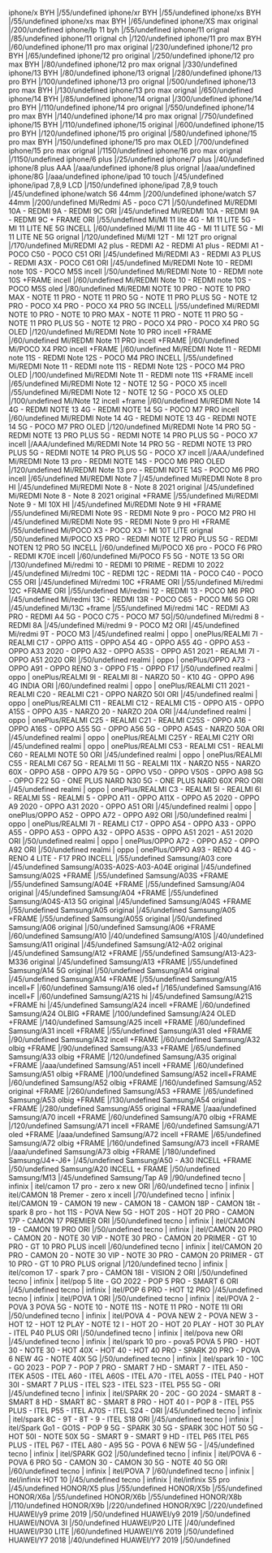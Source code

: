 iphone/x BYH |/55/undefined
iphone/xr BYH |/55/undefined
iphone/xs BYH |/55/undefined
iphone/xs max BYH |/65/undefined
iphone/XS max original |/200/undefined
iphone/Ip 11 byh |/55/undefined
iphone/11 orignal |/85/undefined
iphone/11 orignal ch |/120/undefined
iphone/11 pro max BYH |/60/undefined
iphone/11 pro max original |/230/undefined
iphone/12 pro BYH |/65/undefined
iphone/12 pro original |/250/undefined
iphone/12 pro max BYH |/80/undefined
iphone/12 pro max orignal |/330/undefined
iphone/13 BYH |/80/undefined
iphone/13 orignal |/280/undefined
iphone/13 pro BYH |/100/undefined
iphone/13 pro orignal |/500/undefined
iphone/13 pro max BYH |/130/undefined
iphone/13 pro max orignal |/650/undefined
iphone/14 BYH |/85/undefined
iphone/14 orignal |/300/undefined
iphone/14 pro BYH |/110/undefined
iphone/14 pro orignal |/550/undefined
iphone/14 pro max BYH |/140/undefined
iphone/14 pro max orignal |/750/undefined
iphone/15 BYH |/110/undefined
iphone/15 original |/600/undefined
iphone/15 pro BYH |/120/undefined
iphone/15 pro original |/580/undefined
iphone/15 pro max BYH |/150/undefined
iphone/15 pro max OLED |/700/undefined
iphone/15 pro max orignal |/1150/undefined
iphone/16 pro max orignal |/1150/undefined
iphone/6 plus |/25/undefined
iphone/7 plus |/40/undefined
iphone/8 plus AAA |/aaa/undefined
iphone/8 plus orignal |/aaa/undefined
iphone/8G |/aaa/undefined
iphone/ipad 10 touch |/45/undefined
iphone/ipad 7,8,9 LCD |/150/undefined
iphone/ipad 7,8,9 touch |/45/undefined
iphone/watch S6 44mm |/200/undefined
iphone/watch S7 44mm |/200/undefined
Mi/Redmi A5 - poco C71 |/50/undefined
Mi/REDMI 10A - REDMI 9A - REDMI 9C ORI |/45/undefined
Mi/REDMI 10A - REDMI 9A - REDMI 9C + FRAME ORI |/55/undefined
Mi/MI 11 lite 4G - MI 11 LITE 5G - MI 11 LITE NE 5G INCELL |/60/undefined
Mi/MI 11 lite 4G - MI 11 LITE 5G - MI 11 LITE NE 5G  orignal |/120/undefined
Mi/MI 12T - MI 12T pro orignal |/170/undefined
Mi/REDMI A2 plus - REDMI A2 - REDMI A1 plus - REDMI A1 - POCO C50 - POCO C51 ORI |/45/undefined
Mi/REDMI A3 - REDMI A3 PLUS - REDMI A3X - POCO C61 ORI |/45/undefined
Mi/REDMI Note 10 - REDMI note 10S - POCO M5S incell |/50/undefined
Mi/REDMI Note 10 - REDMI note 10S +FRAME incell |/60/undefined
Mi/REDMI Note 10 - REDMI note 10S - POCO M5S oled |/80/undefined
Mi/REDMI NOTE 10 PRO - NOTE 10 PRO MAX - NOTE 11 PRO - NOTE 11 PRO 5G - NOTE 11 PRO PLUS 5G - NOTE 12 PRO - POCO X4 PRO - POCO X4 PRO 5G INCELL |/55/undefined
Mi/REDMI NOTE 10 PRO - NOTE 10 PRO MAX - NOTE 11 PRO - NOTE 11 PRO 5G - NOTE 11 PRO PLUS 5G - NOTE 12 PRO - POCO X4 PRO - POCO X4 PRO 5G OLED |/120/undefined
Mi/REDMI Note 10  PRO incell +FRAME |/60/undefined
Mi/REDMI Note 11  PRO incell +FRAME |/60/undefined
Mi/POCO X4 PRO incell +FRAME |/60/undefined
Mi/REDMI Note 11 - REDMI note 11S - REDMI Note 12S - POCO M4 PRO INCELL |/55/undefined
Mi/REDMI Note 11 - REDMI note 11S - REDMI Note 12S - POCO M4 PRO OLED |/100/undefined
Mi/REDMI Note 11 - REDMI note 11S +FRAME incell |/65/undefined
Mi/REDMI Note 12 - NOTE 12 5G - POCO X5 incell |/55/undefined
Mi/REDMI Note 12 - NOTE 12 5G - POCO X5 OLED |/100/undefined
Mi/Note 12 incell +frame |/60/undefined
Mi/REDMI Note 14 4G - REDMI NOTE 13 4G - REDMI NOTE 14 5G - POCO M7 PRO incell |/60/undefined
Mi/REDMI Note 14 4G - REDMI NOTE 13 4G - REDMI NOTE 14 5G - POCO M7 PRO OLED |/120/undefined
Mi/REDMI Note 14 PRO 5G - REDMI NOTE 13 PRO PLUS 5G - REDMI NOTE 14 PRO PLUS 5G - POCO X7 incell |/AAA/undefined
Mi/REDMI Note 14 PRO 5G - REDMI NOTE 13 PRO PLUS 5G - REDMI NOTE 14 PRO PLUS 5G - POCO X7 incell |/AAA/undefined
Mi/REDMI Note 13 pro - REDMI NOTE 14S - POCO M6 PRO OLED |/120/undefined
Mi/REDMI Note 13 pro - REDMI NOTE 14S - POCO M6 PRO incell |/65/undefined
Mi/REDMI Note 7 |/45/undefined
Mi/REDMI Note 8 pro HI |/45/undefined
Mi/REDMI Note 8 - Note 8 2021 original |/45/undefined
Mi/REDMI Note 8 - Note 8 2021 original +FRAME |/55/undefined
Mi/REDMI Note 9 - MI 10X HI |/45/undefined
Mi/REDMI Note 9 HI +FRAME |/55/undefined
Mi/REDMI Note 9S - REDMI Note 9 pro - POCO M2 PRO HI |/45/undefined
Mi/REDMI Note 9S - REDMI Note 9 pro HI +FRAME |/55/undefined
Mi/POCO X3 - POCO X3 - MI 10T LITE orignal |/50/undefined
Mi/POCO X5 PRO - REDMI NOTE 12 PRO PLUS 5G - REDMI NOTEN 12 PRO 5G INCELL |/60/undefined
Mi/POCO X6 pro - POCO F6 PRO - REDMI K70E incell |/60/undefined
Mi/POCO F5 5G - NOTE 13 5G ORI |/130/undefined
Mi/redmi 10 - REDMI 10 PRIME - REDMI 10 2022 |/45/undefined
Mi/redmi 10C - REDMI 12C - REDMI 11A - POCO C40 - POCO C55 ORI |/45/undefined
Mi/redmi 10C +FRAME ORI |/55/undefined
Mi/redmi 12C +FRAME ORI |/55/undefined
Mi/redmi 12 - REDMI 13 - POCO M6 PRO |/45/undefined
Mi/redmi 13C - REDMI 13R - POCO C65 - POCO M6 5G ORI |/45/undefined
Mi/13C +frame |/55/undefined
Mi/redmi 14C - REDMI A3 PRO - REDMI A4 5G - POCO C75 - POCO M7 5G|/50/undefined
Mi/redmi 8 - REDMI 8A |/45/undefined
Mi/redmi 9 - POCO M2 ORI |/45/undefined
Mi/redmi 9T - POCO M3 |/45/undefined
realmi | oppo | onePlus/REALMI 7I - REALMI C17 - OPPO A11S - OPPO A54 4G - OPPO A55 4G - OPPO A53 - OPPO A33 2020 - OPPO A32 - OPPO A53S - OPPO A51 2021 - REALMI 7I - OPPO A51 2020 ORI |/50/undefined
realmi | oppo | onePlus/OPPO A73 - OPPO A91 - OPPO RENO 3 - OPPO F15 - OPPO F17 |/50/undefined
realmi | oppo | onePlus/REALMI 9I - REALMI 8I - NARZO 50 - K10 4G - OPPO A96 4G INDIA ORI |/60/undefined
realmi | oppo | onePlus/REALMI C11 2021 - REALMI C20 - REALMI C21 - OPPO NARZO 50I ORI |/45/undefined
realmi | oppo | onePlus/REALMI C11 - REALMI C12 - REALMI C15 - OPPO A15 - OPPO A15S - OPPO A35 - NARZO 20 - NARZO 20A ORI |/44/undefined
realmi | oppo | onePlus/REALMI C25 - REALMI C21 - REALMI C25S - OPPO A16 - OPPO A16S - OPPO A55 5G - OPPO A56 5G - OPPO A54S - NARZO 50A ORI |/45/undefined
realmi | oppo | onePlus/REALMI C25Y - REALMI C21Y ORI |/45/undefined
realmi | oppo | onePlus/REALMI C53 - REALMI C51 - REALMI C60 - REALMI NOTE 50 ORI |/45/undefined
realmi | oppo | onePlus/REALMI C55 - REALMI C67 5G - REALMI 11 5G - REALMI 11X - NARZO N55 - NARZO 60X - OPPO A58 - OPPO A79 5G - OPPO V50 - OPPO V50S - OPPO A98 5G - OPPO F22 5G - ONE PLUS NARD N30 5G - ONE PLUS NARD 60X PRO ORI |/45/undefined
realmi | oppo | onePlus/REALMI C3 - REALMI 5I - REALMI 6I - REALMI 5S - REALMI 5 - OPPO A11 - OPPO A11X - OPPO A5 2020 - OPPO A9 2020 - OPPO A31 2020 - OPPO A51 ORI |/45/undefined
realmi | oppo | onePlus/OPPO A52 - OPPO A72 - OPPO A92 ORI |/50/undefined
realmi | oppo | onePlus/REALMI 7I - REAMLI C17 - OPPO A54 - OPPO A33 - OPPO A55 - OPPO A53 - OPPO A32 - OPPO A53S - OPPO A51 2021 - A51 2020 ORI |/50/undefined
realmi | oppo | onePlus/OPPO A72 - OPPO A52 - OPPO A92 ORI |/50/undefined
realmi | oppo | onePlus/OPPO A93 - RENO 4 4G - RENO 4 LITE - F17 PRO INCELL |/55/undefined
Samsung/A03 core |/45/undefined
Samsung/A03S-A02S-A03-A04E original |/45/undefined
Samsung/A02S +FRAME |/55/undefined
Samsung/A03S +FRAME |/55/undefined
Samsung/A04E +FRAME |/55/undefined
Samsung/A04 original |/45/undefined
Samsung/A04 +FRAME |/55/undefined
Samsung/A04S-A13 5G original |/45/undefined
Samsung/A04S +FRAME |/55/undefined
Samsung/A05 original |/45/undefined
Samsung/A05 +FRAME |/55/undefined
Samsung/A05S original |/50/undefined
Samsung/A06 original |/50/undefined
Samsung/A06 +FRAME |/60/undefined
Samsung/A10 |/40/undefined
Samsung/A10S |/40/undefined
Samsung/A11 original |/45/undefined
Samsung/A12-A02 original |/45/undefined
Samsung/A12 +FRAME |/55/undefined
Samsung/A13-A23-M336 original |/45/undefined
Samsung/A13 +FRAME |/55/undefined
Samsung/A14 5G original |/50/undefined
Samsung/A14 original |/45/undefined
Samsung/A14 +FRAME |/55/undefined
Samsung/A15 incell+F |/60/undefined
Samsung/A16 oled+f |/165/undefined
Samsung/A16 incell+F |/60/undefined
Samsung/A21S hi |/45/undefined
Samsung/A21S +FRAME hi |/45/undefined
Samsung/A24 incell +FRAME |/60/undefined
Samsung/A24 OLBIG +FRAME |/100/undefined
Samsung/A24 OLED +FRAME |/140/undefined
Samsung/A25 incell +FRAME |/60/undefined
Samsung/A31 incell +FRAME |/55/undefined
Samsung/A31 oled +FRAME |/90/undefined
Samsung/A32 incell +FRAME |/60/undefined
Samsung/A32 olbig +FRAME |/90/undefined
Samsung/A33 +FRAME |/65/undefined
Samsung/A33 olbig +FRAME |/120/undefined
Samsung/A35 original +FRAME |/aaa/undefined
Samsung/A51 incell +FRAME |/60/undefined
Samsung/A51 olbig +FRAME |/100/undefined
Samsung/A52 incell+FRAME |/60/undefined
Samsung/A52 olbig +FRAME |/160/undefined
Samsung/A52 original +FRAME |/260/undefined
Samsung/A53 +FRAME |/65/undefined
Samsung/A53 olbig +FRAME |/130/undefined
Samsung/A54 original +FRAME |/280/undefined
Samsung/A55 original +FRAME |/aaa/undefined
Samsung/A70 incell +FRAME |/60/undefined
Samsung/A70 olbig +FRAME |/120/undefined
Samsung/A71 incell +FRAME |/60/undefined
Samsung/A71 oled +FRAME |/aaa/undefined
Samsung/A72 incell +FRAME |/65/undefined
Samsung/A72 olbig +FRAME |/160/undefined
Samsung/A73 incell +FRAME |/aaa/undefined
Samsung/A73 olbig +FRAME |/180/undefined
Samsung/J4+-J6+ |/45/undefined
Samsung/A50 - A30 INCELL +FRAME |/50/undefined
Samsung/A20 INCELL + FRAME |/50/undefined
Samsung/M13 |/45/undefined
Samsung/Tap A9 |/90/undefined
tecno | infinix | itel/camon 17 pro - zero x new ORI |/60/undefined
tecno | infinix | itel/CAMON 18 Premer - zero x incell |/70/undefined
tecno | infinix | itel/CAMON 19 - CAMON 19 new - CAMON 18 - CAMON 18P - CAMON 18t - spark 8 pro - hot 11S - POVA New 5G - HOT 20S - HOT 20 PRO - CAMON 17P - CAMON 17 PREMIER ORI |/50/undefined
tecno | infinix | itel/CAMON 19 - CAMON 19 PRO ORI |/50/undefined
tecno | infinix | itel/CAMON 20 PRO - CAMON 20 - NOTE 30 VIP - NOTE 30 PRO - CAMON 20 PRIMER - GT 10 PRO - GT 10 PRO PLUS incell |/60/undefined
tecno | infinix | itel/CAMON 20 PRO - CAMON 20 - NOTE 30 VIP - NOTE 30 PRO - CAMON 20 PRIMER - GT 10 PRO - GT 10 PRO PLUS orignal |/120/undefined
tecno | infinix | itel/comon 17 - spark 7 pro - CAMON 18I - VISION 2 ORI |/50/undefined
tecno | infinix | itel/pop 5 lite - GO 2022 - POP 5 PRO - SMART 6 ORI |/45/undefined
tecno | infinix | itel/POP 6 PRO - HOT 12 PRO |/45/undefined
tecno | infinix | itel/POVA 1 ORI |/50/undefined
tecno | infinix | itel/POVA 2 - POVA 3 POVA 5G - NOTE 10 - NOTE 11S - NOTE 11 PRO - NOTE 11I ORI |/50/undefined
tecno | infinix | itel/POVA 4 - POVA NEW 2 - POVA NEW 3 - HOT 12 - HOT 12 PLAY - NOTE 12 I - HOT 2O - HOT 20 PLAY - HOT 30 PLAY - ITEL P40 PLUS ORI |/50/undefined
tecno | infinix | itel/pova new ORI |/45/undefined
tecno | infinix | itel/spark 10 pro - pova5 POVA 5 PRO - HOT 30 - NOTE 30 - HOT 40X - HOT 40 - HOT 40 PRO - SPARK 20 PRO - POVA 6 NEW 4G - NOTE 40X 5G |/50/undefined
tecno | infinix | itel/spark 10 - 10C - GO 2023 - POP 7 - POP 7 PRO - SMART 7 HD - SMART 7 - ITEL A50 - ITEK A50S - ITEL A60 - ITEL A60S - ITEL A70 - ITEL A05S - ITEL P40 - HOT 30I - SMART 7 PLUS - ITEL S23 - ITEL S23 - ITEL P55 5G - ORI |/45/undefined
tecno | infinix | itel/SPARK 20 - 20C - GO 2024 - SMART 8 -  SMART 8 HD - SMART 8C - SMART 8 PRO - HOT 40 I - POP 8 - ITEL P55 PLUS - ITEL P55 - ITEL A70S - ITEL S24 - ORI |/45/undefined
tecno | infinix | itel/spark 8C - 9T - 8T - 9 - ITEL S18 ORI |/45/undefined
tecno | infinix | itel/Spark Go1 - GO1S - POP 9 5G - SPARK 30 5G - SPARK 30C HOT 50 5G - HOT 50I - NOTE 50X 5G - SMART 9 - SMART 9 HD - ITEL P65 ITEL P65 PLUS - ITEL P67 - ITEL A80 - A95 5G - POVA 6 NEW 5G - |/45/undefined
tecno | infinix | itel/SPARK GO2 |/50/undefined
tecno | infinix | itel/POVA 6 - POVA 6 PRO 5G - CAMON 30 - CAMON 30 5G - NOTE 40 5G ORI |/60/undefined
tecno | infinix | itel/POVA 7 |/60/undefined
tecno | infinix | itel/infinix HOT 10 |/45/undefined
tecno | infinix | itel/infinix S5 pro |/45/undefined
HONOR/X5 plus |/55/undefined
HONOR/X5b |/55/undefined
HONOR/X6a |/55/undefined
HONOR/X6b |/55/undefined
HONOR/X8b |/110/undefined
HONOR/X9b |/220/undefined
HONOR/X9C |/220/undefined
HUAWEI/y9 prime 2019 |/50/undefined
HUAWEI/y9 2019 |/50/undefined
HUAWEI/NOVA 3I |/50/undefined
HUAWEI/P20 LITE |/40/undefined
HUAWEI/P30 LITE |/60/undefined
HUAWEI/Y6 2019 |/50/undefined
HUAWEI/Y7 2018 |/40/undefined
HUAWEI/Y7 2019 |/50/undefined